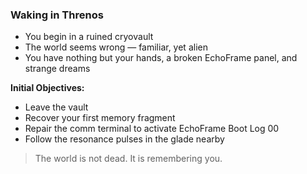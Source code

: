 ### Waking in Threnos
- You begin in a ruined cryovault
- The world seems wrong — familiar, yet alien
- You have nothing but your hands, a broken EchoFrame panel, and strange dreams

**Initial Objectives:**
- Leave the vault
- Recover your first memory fragment
- Repair the comm terminal to activate EchoFrame Boot Log 00
- Follow the resonance pulses in the glade nearby

> The world is not dead. It is remembering you.


